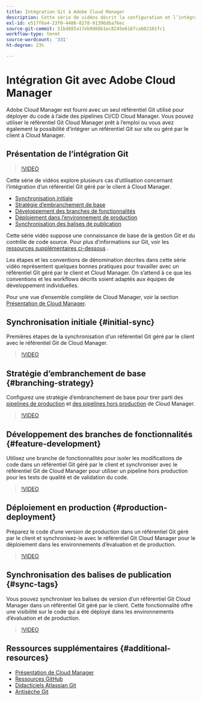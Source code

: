 ```yaml
---
title: Intégration Git à Adobe Cloud Manager
description: Cette série de vidéos décrit la configuration et l’intégration d’un référentiel Git géré par le client (on-premise) avec Adobe Cloud Manager.
exl-id: e517f8a4-23f0-4486-8278-91396dba76ec
source-git-commit: 51bd685a17eb9d68b1ec8245e6167cab02101fc1
workflow-type: tm+mt
source-wordcount: '331'
ht-degree: 23%

---
```



# Intégration Git avec Adobe Cloud Manager

Adobe Cloud Manager est fourni avec un seul référentiel Git utilisé pour déployer du code à l’aide des pipelines CI/CD Cloud Manager. Vous pouvez utiliser le référentiel Git Cloud Manager prêt à l’emploi ou vous avez également la possibilité d’intégrer un référentiel Git sur site ou géré par le client à Cloud Manager.

## Présentation de l’intégration Git

>[!VIDEO](https://video.tv.adobe.com/v/28710/)

Cette série de vidéos explore plusieurs cas d’utilisation concernant l’intégration d’un référentiel Git géré par le client à Cloud Manager.

* [Synchronisation initiale](#initial-sync)
* [Stratégie d’embranchement de base](#branching-strategy)
* [Développement des branches de fonctionnalités](#feature-development)
* [Déploiement dans l’environnement de production](#production-deployment)
* [Synchronisation des balises de publication](#sync-tags)

Cette série vidéo suppose une connaissance de base de la gestion Git et du contrôle de code source. Pour plus d’informations sur Git, voir les [ressources supplémentaires ci-dessous](#additional-resources) .

Les étapes et les conventions de dénomination décrites dans cette série vidéo représentent quelques bonnes pratiques pour travailler avec un référentiel Git géré par le client et Cloud Manager. On s’attend à ce que les conventions et les workflows décrits soient adaptés aux équipes de développement individuelles.

Pour une vue d’ensemble complète de Cloud Manager, voir la section [Présentation de Cloud Manager](/help/introduction.md).

## Synchronisation initiale {#initial-sync}

Premières étapes de la synchronisation d’un référentiel Git géré par le client avec le référentiel Git de Cloud Manager.

>[!VIDEO](https://video.tv.adobe.com/v/28711/?quality=12)

## Stratégie d’embranchement de base {#branching-strategy}

Configurez une stratégie d’embranchement de base pour tirer parti des [pipelines de production](/help/using/production-pipelines.md) et [des pipelines hors production](/help/using/non-production-pipelines.md) de Cloud Manager.

>[!VIDEO](https://video.tv.adobe.com/v/28712/?quality=12)

## Développement des branches de fonctionnalités {#feature-development}

Utilisez une branche de fonctionnalités pour isoler les modifications de code dans un référentiel Git géré par le client et synchroniser avec le référentiel Git de Cloud Manager pour utiliser un pipeline hors production pour les tests de qualité et de validation du code.

>[!VIDEO](https://video.tv.adobe.com/v/28723/?quality=12)

## Déploiement en production {#production-deployment}

Préparez le code d’une version de production dans un référentiel Git géré par le client et synchronisez-le avec le référentiel Git Cloud Manager pour le déploiement dans les environnements d’évaluation et de production.

>[!VIDEO](https://video.tv.adobe.com/v/28724/?quality=12)

## Synchronisation des balises de publication {#sync-tags}

Vous pouvez synchroniser les balises de version d’un référentiel Git Cloud Manager dans un référentiel Git géré par le client. Cette fonctionnalité offre une visibilité sur le code qui a été déployé dans les environnements d’évaluation et de production.

>[!VIDEO](https://video.tv.adobe.com/v/28725/?quality=12)

## Ressources supplémentaires {#additional-resources}

* [Présentation de Cloud Manager](/help/introduction.md)
* [Ressources GitHub](https://docs.github.com/en/get-started/getting-started-with-git/set-up-git)
* [Didacticiels Atlassian Git](https://www.atlassian.com/git/tutorials/what-is-version-control)
* [Antisèche Git](https://education.github.com/git-cheat-sheet-education.pdf)
